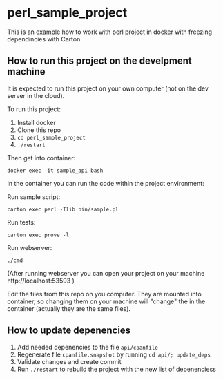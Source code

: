 # perl_sample_project

This is an example how to work with perl project in docker with freezing dependincies with Carton.

## How to run this project on the develpment machine

It is expected to run this project on your own computer (not on the dev server in the cloud).

To run this project:

 1. Install docker
 2. Clone this repo
 3. `cd perl_sample_project`
 4. `./restart`

Then get into container:

    docker exec -it sample_api bash

In the container you can run the code within the project environment:

Run sample script:

    carton exec perl -Ilib bin/sample.pl

Run tests:

    carton exec prove -l

Run webserver:

    ./cmd

(After running webserver you can open your project on your machine http://localhost:53593 )

Edit the files from this repo on you computer. They are mounted into container, so changing them on your machine
will "change" the in the container (actually they are the same files).

## How to update depenencies

 1. Add needed depenencies to the file `api/cpanfile`
 2. Regenerate file `cpanfile.snapshot` by running `cd api/; update_deps`
 3. Validate changes and create commit
 4. Run `./restart` to rebuild the project with the new list of depenenciess
